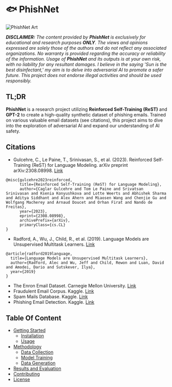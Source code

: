# 🐟 PhishNet

![PhishNet Art](https://github.com/sirlolcat/PhishNet/assets/85698684/1cc320ce-3878-4cb0-b2fd-c6c757dd82af)

***DISCLAIMER:** The content provided by **PhishNet** is exclusively for educational and research purposes **ONLY**. The views and opinions expressed are solely those of the authors and do not reflect any associated organizations. No warranty is provided regarding the accuracy or reliability of the information. Usage of **PhishNet** and its outputs is at your own risk, with no liability for any resultant damages. I believe in the saying 'Sun is the best disinfectant,' my aim is to delve into adversarial AI to promote a safer future. This project does not endorse illegal activities and should be used responsibly.*

## TL;DR
**PhishNet** is a research project utilizing **Reinforced Self-Training (ReST)** and **GPT-2** to create a high-quality synthetic dataset of phishing emails. Trained on various valuable email datasets (see citations), this project aims to dive into the exploration of adversarial AI and expand our understanding of AI safety.

## Citations
- Gulcehre, C., Le Paine, T., Srinivasan, S., et al. (2023). Reinforced Self-Training (ReST) for Language Modeling. arXiv preprint arXiv:2308.08998. [Link](https://arxiv.org/abs/2308.08998)
```
@misc{gulcehre2023reinforced,
      title={Reinforced Self-Training (ReST) for Language Modeling}, 
      author={Caglar Gulcehre and Tom Le Paine and Srivatsan Srinivasan and Ksenia Konyushkova and Lotte Weerts and Abhishek Sharma and Aditya Siddhant and Alex Ahern and Miaosen Wang and Chenjie Gu and Wolfgang Macherey and Arnaud Doucet and Orhan Firat and Nando de Freitas},
      year={2023},
      eprint={2308.08998},
      archivePrefix={arXiv},
      primaryClass={cs.CL}
}
```
- Radford, A., Wu, J., Child, R., et al. (2019). Language Models are Unsupervised Multitask Learners. [Link](https://github.com/openai/gpt-2)
```
@article{radford2019language,
  title={Language Models are Unsupervised Multitask Learners},
  author={Radford, Alec and Wu, Jeff and Child, Rewon and Luan, David and Amodei, Dario and Sutskever, Ilya},
  year={2019}
}
```
- The Enron Email Dataset. Carnegie Mellon University. [Link](https://www.cs.cmu.edu/~enron/)
- Fraudulent Email Corpus. Kaggle. [Link](https://www.kaggle.com/datasets/rtatman/fraudulent-email-corpus)
- Spam Mails Database. Kaggle. [Link](https://www.kaggle.com/datasets/venky73/spam-mails-dataset)
- Phishing Email Detection. Kaggle. [Link](https://www.kaggle.com/datasets/subhajournal/phishingemails)

## Table Of Content
- [Getting Started](#getting-started)
  - [Installation](#installation)
  - [Usage](#usage)
- [Methodology](#methodology)
  - [Data Collection](#data-collection)
  - [Model Training](#model-training)
  - [Data Generation](#data-generation)
- [Results and Evaluation](#results-and-evaluation)
- [Contributing](#contributing)
- [License](#license)
